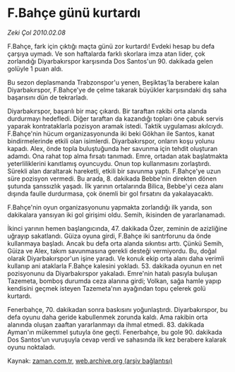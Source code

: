 # F.Bahçe günü kurtardı

*Zeki Çol 2010.02.08*

<tr><td class="metin" colspan="2" style="padding-top: 20px; padding-left: 5px; ">F.Bahçe, fark için çıktığı maçta günü zor kurtardı! Evdeki hesap bu defa çarşıya uymadı. Ve son haftalarda farklı skorlara imza atan lider, çok zorlandığı Diyarbakırspor karşısında Dos Santos'un 90. dakikada gelen golüyle 1 puan aldı.</td></tr><tr><td class="metin" colspan="2" style="padding-top: 20px; padding-left: 5px; "><p> Bu sezon deplasmanda Trabzonspor'u yenen, Beşiktaş'la berabere kalan Diyarbakırspor, F.Bahçe'ye de çelme takarak büyükler karşısındaki dış saha başarısını dün de tekrarladı.
<p>Diyarbakırspor, başarılı bir maç çıkardı. Bir taraftan rakibi orta alanda durdurmayı hedefledi. Diğer taraftan da kazandığı topları öne çabuk servis yaparak kontrataklarla pozisyon aramak istedi. Taktik uygulaması akılcıydı. F.Bahçe'nin hücum organizasyonunda iki beki Gökhan ile Santos, kanat bindirmelerinde etkili olan isimlerdi. Diyarbakırspor, onların koşu yolunu kapadı. Alex, önde topla buluştuğunda her savunma için tehdit oluşturan adamdı. Ona rahat top alma fırsatı tanımadı. Emre, ortadan atak başlatmakta yeterliliklerini kanıtlamış oyuncuydu. Onun top kullanmasını zorlaştırdı. Sürekli alan daraltarak hareketli, etkili bir savunma yaptı. F.Bahçe'ye uzun süre pozisyon vermedi. Bu arada, 8. dakikada Bebbe'nin direkten dönen şutunda şanssızlık yaşadı. İlk yarının ortalarında Bilica, Bebbe'yi ceza alanı dışında faulle durdurmasa, çok önemli bir gol fırsatını da yakalayacaktı.
<p>F.Bahçe'nin oyun organizasyonunu yapmakta zorlandığı ilk yarıda, son dakikalara yansıyan iki gol girişimi oldu. Semih, ikisinden de yararlanamadı.
<p>İkinci yarının hemen başlangıcında, 47. dakikada Özer, zeminin de azizliğine uğrayıp sakatlandı. Güiza oyuna girdi, F.Bahçe iki santrforunu da önde kullanmaya başladı. Ancak bu defa orta alanda sıkıntısı arttı. Çünkü Semih, Güiza ve Alex, takım savunmasına gerekli desteği vermiyordu. Bu, doğal olarak Diyarbakırspor'un işine yaradı. Ve konuk ekip orta alanı daha verimli kullanıp ani ataklarla F.Bahçe kalesini yokladı. 53. dakikada oyunun en net pozisyonunu da Diyarbakırspor yakaladı. Emre'nin hatalı pasıyla buluşan Tazemeta, bomboş durumda ceza alanına girdi; Volkan, sağa hamle yapıp kendisini geçmek isteyen Tazemeta'nın ayağından topu çelerek golü kurtardı.
<p>Fenerbahçe, 70. dakikadan sonra baskısını yoğunlaştırdı. Diyarbakırspor, bu defa oyunu daha geride kabullenmek zorunda kaldı. Ama rakibin orta alanında oluşan zaaftan yararlanmayı da ihmal etmedi. 83. dakikada Ayman'ın mükemmel şutuyla öne geçti. Fenerbahçe, bu gole 90. dakikada Dos Santos'un vuruşuyla cevap verdi ve sahasında ilk kez berabere kalarak oyunu noktaladı.<br/></p></p></p></p></p></td></tr>

Kaynak: [zaman.com.tr](http://zaman.com.tr/yazar.do?yazino=949216), [web.archive.org (arşiv bağlantısı)](http://web.archive.org/web/20100221075536/http://www.zaman.com.tr:80/yazar.do?yazino=949216)
